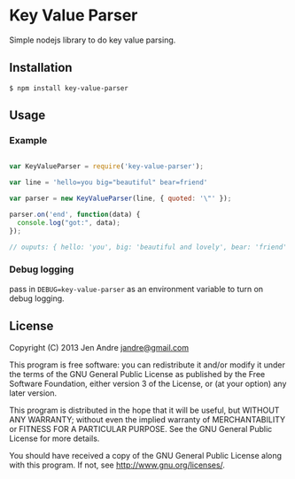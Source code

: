 # Key Value Parser

Simple nodejs library to do key value parsing. 

## Installation

```
$ npm install key-value-parser 
 ```

## Usage

### Example

```js

var KeyValueParser = require('key-value-parser');

var line = 'hello=you big="beautiful" bear=friend'

var parser = new KeyValueParser(line, { quoted: '\"' }); 

parser.on('end', function(data) {
  console.log("got:", data);
});

// ouputs: { hello: 'you', big: 'beautiful and lovely', bear: 'friend' }

```

### Debug logging

pass in `DEBUG=key-value-parser` as an environment variable to turn on debug logging.

## License

Copyright (C) 2013 Jen Andre <jandre@gmail.com>

This program is free software: you can redistribute it and/or modify
it under the terms of the GNU General Public License as published by
the Free Software Foundation, either version 3 of the License, or
(at your option) any later version.

This program is distributed in the hope that it will be useful,
but WITHOUT ANY WARRANTY; without even the implied warranty of
MERCHANTABILITY or FITNESS FOR A PARTICULAR PURPOSE.  See the
GNU General Public License for more details.

You should have received a copy of the GNU General Public License
along with this program.  If not, see <http://www.gnu.org/licenses/>.


